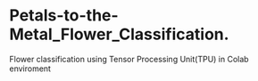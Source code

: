 # Petals-to-the-Metal_Flower_Classification.
Flower classification using Tensor Processing Unit(TPU) in Colab enviroment
